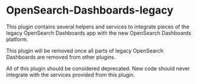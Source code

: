 # OpenSearch-Dashboards-legacy

This plugin contains several helpers and services to integrate pieces of the legacy OpenSearch Dashboards app with the new OpenSearch Dashboards platform.

This plugin will be removed once all parts of legacy OpenSearch Dashboards are removed from other plugins.

All of this plugin should be considered deprecated. New code should never integrate with the services provided from this plugin.